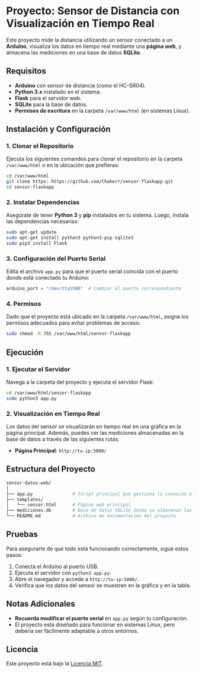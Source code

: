 # Proyecto: Sensor de Distancia con Visualización en Tiempo Real

Este proyecto mide la distancia utilizando un sensor conectado a un **Arduino**, visualiza los datos en tiempo real mediante una **página web**, y almacena las mediciones en una base de datos **SQLite**.

## Requisitos

- **Arduino** con sensor de distancia (como el HC-SR04).
- **Python 3.x** instalado en el sistema.
- **Flask** para el servidor web.
- **SQLite** para la base de datos.
- **Permisos de escritura** en la carpeta `/var/www/html` (en sistemas Linux).

## Instalación y Configuración

### 1. Clonar el Repositorio

Ejecuta los siguientes comandos para clonar el repositorio en la carpeta `/var/www/html` o en la ubicación que prefieras:

```bash
cd /var/www/html
git clone https: https://github.com/Chakerr/sensor-flaskapp.git
cd sensor-flaskapp
```

### 2. Instalar Dependencias

Asegúrate de tener **Python 3** y **pip** instalados en tu sistema. Luego, instala las dependencias necesarias:

```bash
sudo apt-get update
sudo apt-get install python3 python3-pip sqlite3
sudo pip3 install Flask
```
### 3. Configuración del Puerto Serial

Edita el archivo `app.py` para que el puerto serial coincida con el puerto donde está conectado tu Arduino:

```python
arduino_port = "/dev/ttyUSB0"  # Cambiar al puerto correspondiente
```
### 4. Permisos

Dado que el proyecto está ubicado en la carpeta `/var/www/html`, asigna los permisos adecuados para evitar problemas de acceso:

```bash
sudo chmod -R 755 /var/www/html/sensor-flaskapp
```
## Ejecución

### 1. Ejecutar el Servidor

Navega a la carpeta del proyecto y ejecuta el servidor Flask:

```bash
cd /var/www/html/sensor-flaskapp
sudo python3 app.py
```

### 2. Visualización en Tiempo Real

Los datos del sensor se visualizarán en tiempo real en una gráfica en la página principal. Además, puedes ver las mediciones almacenadas en la base de datos a través de las siguientes rutas:

- **Página Principal**: `http://tu-ip:5000/`

## Estructura del Proyecto

```bash
sensor-datos-web/
│
├── app.py               # Script principal que gestiona la conexión al Arduino y la web
├── templates/      
│   └── sensor.html      # Página web principal
├── mediciones.db        # Base de datos SQLite donde se almacenan las mediciones
└── README.md            # Archivo de documentación del proyecto
```
## Pruebas

Para asegurarte de que todo está funcionando correctamente, sigue estos pasos:

1. Conecta el Arduino al puerto USB.
2. Ejecuta el servidor con `python3 app.py`.
3. Abre el navegador y accede a `http://tu-ip:5000/`.
4. Verifica que los datos del sensor se muestren en la gráfica y en la tabla.

## Notas Adicionales

- **Recuerda modificar el puerto serial** en `app.py` según tu configuración.
- El proyecto está diseñado para funcionar en sistemas Linux, pero debería ser fácilmente adaptable a otros entornos.

## Licencia

Este proyecto está bajo la [Licencia MIT](LICENSE).

